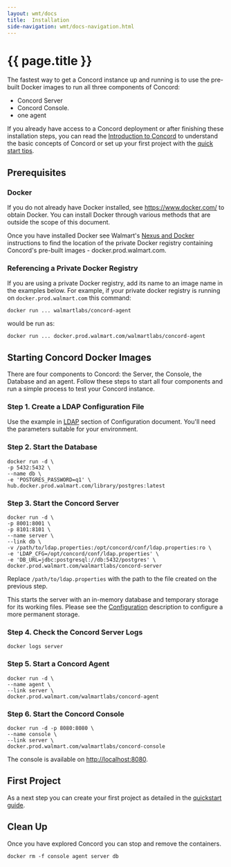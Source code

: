 ```yaml
---
layout: wmt/docs
title:  Installation
side-navigation: wmt/docs-navigation.html
---
```


# {{ page.title }}

The fastest way to get a Concord instance up and running is to use the
pre-built Docker images to run all three components of Concord:

- Concord Server
- Concord Console.
- one agent 

If you already have access to a Concord deployment or after finishing these installation steps, you can read the [Introduction to
Concord](./index.html) to understand the basic concepts of Concord
or set up your first project with the [quick start tips](./quickstart.html).

## Prerequisites

### Docker

If you do not already have Docker installed, see
https://www.docker.com/ to obtain Docker.  You can install Docker
  through various methods that are outside the scope of this document.

Once you have installed Docker see Walmart's [Nexus and
Docker](http://sde.walmart.com/docs/warm/docker.html)
instructions to find the location of the private Docker registry
containing Concord's pre-built images - docker.prod.walmart.com.

### Referencing a Private Docker Registry

If you are using a private Docker registry, add its name to an image
name in the examples below.  For example, if your private docker
registry is running on `docker.prod.walmart.com` this command:

```
docker run ... walmartlabs/concord-agent
```

  would be run as:

```
docker run ... docker.prod.walmart.com/walmartlabs/concord-agent
```

## Starting Concord Docker Images

There are four components to Concord: the Server, the
Console, the Database and an agent. Follow these steps to start all four
components and run a simple process to test your Concord instance.

### Step 1. Create a LDAP Configuration File

Use the example in [LDAP](./configuration.html#ldap) section of
Configuration document. You'll need the parameters suitable for
your environment.

### Step 2. Start the Database

```
docker run -d \
-p 5432:5432 \
--name db \
-e 'POSTGRES_PASSWORD=q1' \
hub.docker.prod.walmart.com/library/postgres:latest
```

### Step 3. Start the Concord Server

```
docker run -d \
-p 8001:8001 \
-p 8101:8101 \
--name server \
--link db \
-v /path/to/ldap.properties:/opt/concord/conf/ldap.properties:ro \
-e 'LDAP_CFG=/opt/concord/conf/ldap.properties' \
-e 'DB_URL=jdbc:postgresql://db:5432/postgres' \
docker.prod.walmart.com/walmartlabs/concord-server
```

Replace `/path/to/ldap.properties` with the path to the file
created on the previous step.

This starts the server with an in-memory database and temporary
storage for its working files. Please see the
[Configuration](./configuration.html) description to configure a more
permanent storage.

### Step 4. Check the Concord Server Logs

```
docker logs server
```

### Step 5. Start a Concord Agent

```
docker run -d \
--name agent \
--link server \
docker.prod.walmart.com/walmartlabs/concord-agent
```

### Step 6. Start the Concord Console

```
docker run -d -p 8080:8080 \
--name console \
--link server \
docker.prod.walmart.com/walmartlabs/concord-console
```

The console is available on [http://localhost:8080](http://localhost:8080).

## First Project

As a next step you can create your first project as detailed in the
[quickstart guide](./quickstart.html).


## Clean Up

Once you have explored Concord you can stop and remove the containers.

```
docker rm -f console agent server db
```
